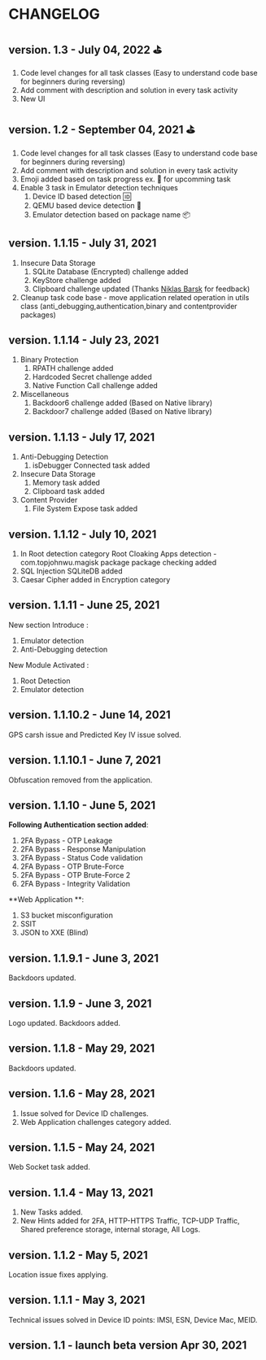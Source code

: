 # CHANGELOG

## version. 1.3 - July 04, 2022 ⛳

1. Code level changes for all task classes (Easy to understand code base for beginners during reversing)
2. Add comment with description and solution in every task activity
3. New UI 
   
## version. 1.2 - September 04, 2021 ⛳

1. Code level changes for all task classes (Easy to understand code base for beginners during reversing)
2. Add comment with description and solution in every task activity
3. Emoji added based on task progress ex. 🚧 for upcomming task 
4. Enable 3 task in Emulator detection techniques 
   1. Device ID based detection 🆔 
   2. QEMU based device detection 📱 
   3. Emulator detection based on package name 📦 

## version. 1.1.15 - July 31, 2021

1. Insecure Data Storage
   1. SQLite Database (Encrypted) challenge added
   2. KeyStore challenge added
   3. Clipboard challenge updated (Thanks [Niklas Barsk](https://twitter.com/NiklasBarsk) for feedback)
2. Cleanup task code base - move application related operation in utils class (anti_debugging,authentication,binary and contentprovider packages)


## version. 1.1.14 - July 23, 2021

1. Binary Protection 
   1. RPATH challenge added 
   2. Hardcoded Secret challenge added
   3. Native Function Call challenge added
2. Miscellaneous
   1. Backdoor6 challenge added (Based on Native library)
   2. Backdoor7 challenge added (Based on Native library)


## version. 1.1.13 - July 17, 2021

1. Anti-Debugging Detection 
   1. isDebugger Connected task added
2. Insecure Data Storage
   1. Memory task added
   2. Clipboard task added
3. Content Provider
   1. File System Expose task added


## version. 1.1.12 - July 10, 2021

1. In Root detection category Root Cloaking Apps detection - com.topjohnwu.magisk package package checking added
2. SQL Injection SQLiteDB added
3. Caesar Cipher added in Encryption category 

## version. 1.1.11 - June 25, 2021

New section Introduce :
1. Emulator detection
2. Anti-Debugging detection

New Module Activated :
1. Root Detection
2.  Emulator detection

## version. 1.1.10.2 - June 14, 2021

GPS carsh issue and Predicted Key IV issue solved.

## version. 1.1.10.1 - June 7, 2021

Obfuscation removed from the application.

## version. 1.1.10 - June 5, 2021

**Following Authentication section added**:
1. 2FA Bypass - OTP Leakage
2. 2FA Bypass - Response Manipulation
3. 2FA Bypass - Status Code validation
4. 2FA Bypass - OTP Brute-Force
5. 2FA Bypass - OTP Brute-Force 2
6. 2FA Bypass - Integrity Validation

**Web Application **:
1. S3 bucket misconfiguration
2. SSIT
3. JSON to XXE (Blind)

## version. 1.1.9.1 - June 3, 2021

Backdoors updated.

## version. 1.1.9 - June 3, 2021

Logo updated.
Backdoors added.

## version. 1.1.8 - May 29, 2021

Backdoors updated.

## version. 1.1.6 - May 28, 2021

1. Issue solved for Device ID challenges.
2. Web Application challenges category added.

## version. 1.1.5 - May 24, 2021

Web Socket task added.

## version. 1.1.4 - May 13, 2021

1. New Tasks added.
2. New Hints added for 2FA, HTTP-HTTPS Traffic, TCP-UDP Traffic, Shared preference storage, internal storage, All Logs.

## version. 1.1.2 - May 5, 2021

Location issue fixes applying.

## version. 1.1.1 - May 3, 2021

Technical issues solved in Device ID points: IMSI, ESN, Device Mac, MEID.

## version. 1.1 - launch beta version Apr 30, 2021
